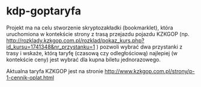 # kdp-goptaryfa

Projekt ma na celu stworzenie skryptozakładki (bookmarklet), która uruchomiona
w kontekście strony z trasą przejazdu pojazdu KZKGOP (np.
http://rozklady.kzkgop.com.pl/rozklad/pokaz_kurs.php?id_kursu=1741348&nr_przystanku=1
) pozwoli wybrać dwa przystanki z trasy i wskaże, którą taryfę (czasową czy
odległościową) najlepiej (w kontekście ceny) jest wybrać dla kupna biletu jednorazowego.

Aktualna taryfa KZKGOP jest na stronie
http://www.kzkgop.com.pl/strony/p-1-cennik-oplat.html
